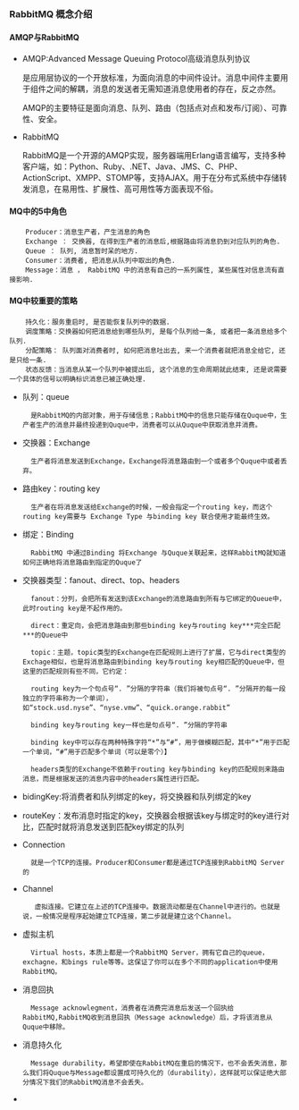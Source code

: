 ### RabbitMQ 概念介绍


#### AMQP与RabbitMQ

- AMQP:Advanced Message Queuing Protocol高级消息队列协议

	是应用层协议的一个开放标准，为面向消息的中间件设计。消息中间件主要用于组件之间的解耦，消息的发送者无需知道消息使用者的存在，反之亦然。

	AMQP的主要特征是面向消息、队列、路由（包括点对点和发布/订阅）、可靠性、安全。

- RabbitMQ

	RabbitMQ是一个开源的AMQP实现，服务器端用Erlang语言编写，支持多种客户端，如：Python、Ruby、.NET、Java、JMS、C、PHP、ActionScript、XMPP、STOMP等，支持AJAX。用于在分布式系统中存储转发消息，在易用性、扩展性、高可用性等方面表现不俗。

#### MQ中的5中角色

		Producer：消息生产者，产生消息的角色
		Exchange ： 交换器, 在得到生产者的消息后,根据路由将消息扔到对应队列的角色.
		Queue ： 队列, 消息暂时呆的地方.
		Consumer：消费者, 把消息从队列中取出的角色.
		Message：消息 ， RabbitMQ 中的消息有自己的一系列属性, 某些属性对信息流有直接影响.

#### MQ中较重要的策略

		持久化：服务重启时, 是否能恢复队列中的数据.
		调度策略：交换器如何把消息给到哪些队列, 是每个队列给一条, 或者把一条消息给多个队列.
		分配策略： 队列面对消费者时, 如何把消息吐出去, 来一个消费者就把消息全给它, 还是只给一条.
		状态反馈：当消息从某一个队列中被提出后, 这个消息的生命周期就此结束, 还是说需要一个具体的信号以明确标识消息已被正确处理.

- 队列：queue

		是RabbitMQ的内部对象，用于存储信息；RabbitMQ中的信息只能存储在Quque中，生产者生产的消息并最终投递到Quque中，消费者可以从Quque中获取消息并消费。

- 交换器：Exchange 

		生产者将消息发送到Exchange，Exchange将消息路由到一个或者多个Quque中或者丢弃。

- 路由key：routing key

		生产者在将消息发送给Exchange的时候，一般会指定一个routing key，而这个routing key需要与 Exchange Type 与binding key 联合使用才能最终生效。

- 绑定：Binding 

		RabbitMQ 中通过Binding 将Exchange 与Quque关联起来，这样RabbitMQ就知道如何正确地将消息路由到指定的Quque了

- 交换器类型：fanout、direct、top、headers

		fanout：分列，会把所有发送到该Exchange的消息路由到所有与它绑定的Queue中，此时routing key是不起作用的。

		direct：重定向，会把消息路由到那些binding key与routing key***完全匹配***的Queue中

		topic：主题，topic类型的Exchange在匹配规则上进行了扩展，它与direct类型的Exchage相似，也是将消息路由到binding key与routing key相匹配的Queue中，但这里的匹配规则有些不同，它约定：
	
		routing key为一个句点号“. ”分隔的字符串（我们将被句点号“. ”分隔开的每一段独立的字符串称为一个单词），如“stock.usd.nyse”、“nyse.vmw”、“quick.orange.rabbit”
	
		binding key与routing key一样也是句点号“. ”分隔的字符串
	
		binding key中可以存在两种特殊字符“*”与“#”，用于做模糊匹配，其中“*”用于匹配一个单词，“#”用于匹配多个单词（可以是零个）】

		headers类型的Exchange不依赖于routing key与binding key的匹配规则来路由消息，而是根据发送的消息内容中的headers属性进行匹配。

- bidingKey:将消费者和队列绑定的key，将交换器和队列绑定的key

- routeKey：发布消息时指定的key，交换器会根据该key与绑定时的key进行对比，匹配时就将消息发送到匹配key绑定的队列

-  Connection

		 就是一个TCP的连接。Producer和Consumer都是通过TCP连接到RabbitMQ Server的

- Channel

		 虚拟连接。它建立在上述的TCP连接中。数据流动都是在Channel中进行的。也就是说，一般情况是程序起始建立TCP连接，第二步就是建立这个Channel。

- 虚拟主机

		Virtual hosts，本质上都是一个RabbitMQ Server，拥有它自己的queue，exchagne，和bings rule等等。这保证了你可以在多个不同的application中使用RabbitMQ。

- 消息回执

		Message acknowlegment，消费者在消费完消息后发送一个回执给RabbitMQ,RabbitMQ收到消息回执（Message acknowledge）后，才将该消息从Quque中移除。

- 消息持久化

		Message durability，希望即使在RabbitMQ在重启的情况下，也不会丢失消息，那么我们将Quque与Message都设置成可持久化的（durability），这样就可以保证绝大部分情况下我们的RabbitMQ消息不会丢失。

- 

